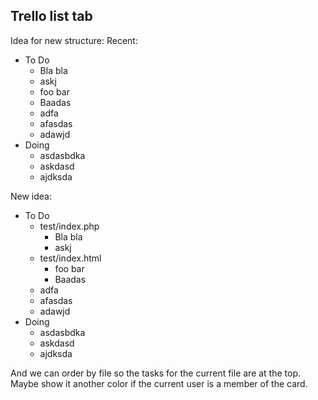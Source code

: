 ## Trello list tab
Idea for new structure:
Recent:

- To Do
	+ Bla bla
	+ askj
	+ foo bar
	+ Baadas
	+ adfa
	+ afasdas
	+ adawjd
- Doing
	+ asdasbdka
	+ askdasd
	+ ajdksda

New idea:

- To Do
	+ test/index.php
		+ Bla bla
		+ askj
	+ test/index.html 
		+ foo bar
		+ Baadas
	+ adfa
	+ afasdas
	+ adawjd
- Doing
	+ asdasbdka
	+ askdasd
	+ ajdksda
	
And we can order by file so the tasks for the current file are at the top.
Maybe show it another color if the current user is a member of the card.